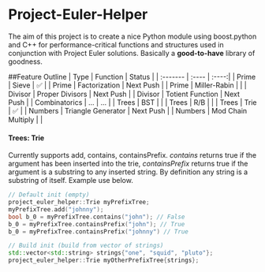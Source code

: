 Project-Euler-Helper
====================
The aim of this project is to create a nice Python module using boost.python and C++ for performance-critical functions and structures used in conjunction with Project Euler solutions. Basically a **good-to-have** library of goodness.


##Feature Outline
| Type | Function | Status |
| :------- | :---- | :----:|
| Prime | Sieve | :white_check_mark: |
| Prime | Factorization | Next Push |
| Prime | Miller-Rabin | |
| Divisor | Proper Divisors | Next Push |
| Divisor | Totient Function | Next Push |
| Combinatorics | ... | ... |
| Trees | BST | |
| Trees | R/B | |
| Trees | Trie | :white_check_mark: |
| Numbers | Triangle Generator | Next Push |
| Numbers | Mod Chain Multiply |  |


#### Trees: Trie
Currently supports add, contains, containsPrefix. *contains* returns true if the argument has been inserted into the trie, *containsPrefix* returns true if the argument is a substring to any inserted string. By definition any string is a substring of itself. Example use below.

```c++
// Default init (empty)
project_euler_helper::Trie myPrefixTree;
myPrefixTree.add("johnny");
bool b_0 = myPrefixTree.contains("john"); // False
b_0 = myPrefixTree.containsPrefix("john"); // True
b_0 = myPrefixTree.containsPrefix("johnny") // True

// Build init (build from vector of strings)
std::vector<std::string> strings{"one", "squid", "pluto"};
project_euler_helper::Trie myOtherPrefixTree{strings};
```
